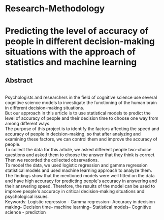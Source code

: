 # Research-Methodology
# Predicting the level of accuracy of people in different decision-making situations with the approach of statistics and machine learning
## Abstract
<br> Psychologists and researchers in the field of cognitive science use several cognitive science models to investigate the functioning of the human brain in different decision-making situations.
<br> But our approach in this article is to use statistical models to predict the level of accuracy of people and their decision time to choose one way from among different ways.
<br> The purpose of this project is to identify the factors affecting the speed and accuracy of people in decision-making, so that after analyzing and examining these factors, we can control them and improve the accuracy of people.
<br> To collect the data for this article, we asked different people two-choice questions and asked them to choose the answer that they think is correct. Then we recorded the collected observations.
<br> To model the data, we used logistic regression and gamma regression statistical models and used machine learning approach to analyze them.
<br> The findings show that the mentioned models were well fitted on the data and have high accuracy for predicting people's accuracy in answering and their answering speed.
Therefore, the results of the model can be used to improve people's accuracy in critical decision-making situations and psychological issues.
<br> Keywords: Logistic regression - Gamma regression– Accuracy in decision making– Decision time– machine learning– Statistical models– Cognitive science - prediction
